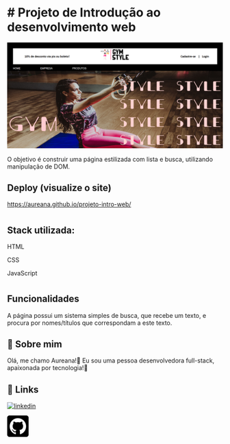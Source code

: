 # # Projeto de Introdução ao desenvolvimento web
![Navigate](./midia/telaHomeProjetoIntro.png)

O objetivo é construir uma página estilizada com lista e busca, utilizando manipulação de DOM.


## Deploy (visualize o site)

https://aureana.github.io/projeto-intro-web/

#
## Stack utilizada:  
HTML

CSS

JavaScript
#

## Funcionalidades

A página possui um sistema simples de busca, que recebe um texto, e procura por nomes/títulos que correspondam a este texto.



## 🚀 Sobre mim
 Olá, me chamo Aureana!👋 Eu sou uma pessoa desenvolvedora full-stack, apaixonada por tecnologia!💖



## 🔗 Links

[![linkedin](https://img.shields.io/badge/linkedin-0A66C2?style=for-the-badge&logo=linkedin&logoColor=white)](https://www.linkedin.com/in/aureana-santos-a7091b21b)

[![GitHub](./midia/github22.png)](https://github.com/Aureana)

